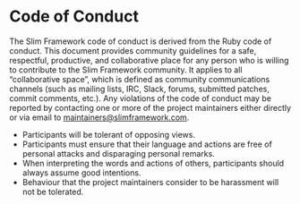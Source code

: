 # Code of Conduct

The Slim Framework code of conduct is derived from the Ruby code of conduct. This document provides community guidelines for a safe, respectful, productive, and collaborative place for any person who is willing to contribute to the Slim Framework community. It applies to all “collaborative space”, which is defined as community communications channels (such as mailing lists, IRC, Slack, forums, submitted patches, commit comments, etc.). Any violations of the code of conduct may be reported by contacting one or more of the project maintainers either directly or via email to maintainers@slimframework.com.

* Participants will be tolerant of opposing views.
* Participants must ensure that their language and actions are free of personal attacks and disparaging personal remarks.
* When interpreting the words and actions of others, participants should always assume good intentions.
* Behaviour that the project maintainers consider to be harassment will not be tolerated.
